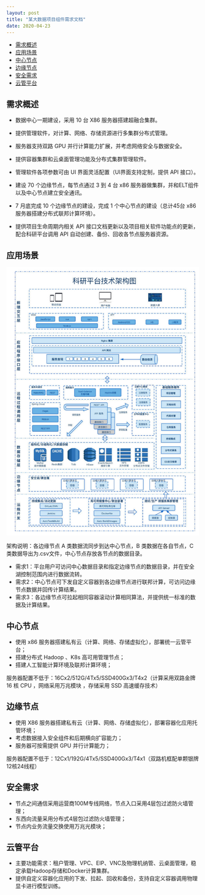 ```yaml
---
layout: post
title: "某大数据项目组件需求文档"
date: 2020-04-23
---
```

<!-- TOC -->

- [需求概述](#%E9%9C%80%E6%B1%82%E6%A6%82%E8%BF%B0)
- [应用场景](#%E5%BA%94%E7%94%A8%E5%9C%BA%E6%99%AF)
- [中心节点](#%E4%B8%AD%E5%BF%83%E8%8A%82%E7%82%B9)
- [边缘节点](#%E8%BE%B9%E7%BC%98%E8%8A%82%E7%82%B9)
- [安全需求](#%E5%AE%89%E5%85%A8%E9%9C%80%E6%B1%82)
- [云管平台](#%E4%BA%91%E7%AE%A1%E5%B9%B3%E5%8F%B0)

<!-- /TOC -->

## 需求概述

+ 数据中心一期建设，采用 10 台 X86 服务器搭建超融合集群。
+ 提供管理软件，对计算、网络、存储资源进行多集群分布式管理。
+ 服务器支持双路 GPU 并行计算能力扩展，并考虑网络安全与数据安全。
+ 提供容器集群和云桌面管理功能及分布式集群管理软件。
+ 管理软件各项参数可由 UI 界面灵活配置（UI界面支持定制，提供 API 接口）。

+ 建设 70 个边缘节点，每节点通过 3 到 4 台 x86 服务器做集群，并和ELT组件以及中心节点建立安全通讯。

+ 7 月底完成 10 个边缘节点的建设，完成 1 个中心节点的建设（总计45台 x86 服务器搭建分布式联邦计算环境）。

+ 提供项目生命周期内相关 API 接口文档更新以及项目相关软件功能点的更新，配合科研平台调用 API 自动创建、备份、回收各节点服务器资源。

## 应用场景

![架构图02](/images/image-2020-06-01.jpeg)

架构说明：各边缘节点 A 类数据流同步到达中心节点，B 类数据在各自节点，C 类数据导出为.csv文件，中心节点存放各节点的数据目录。

+ 需求1：平台用户可访问中心数据目录和指定边缘节点的数据目录，并在安全湖控制范围内进行数据流转。
+ 需求2：中心节点可下发自定义容器到各边缘节点进行联邦计算，可访问边缘节点数据并回传计算结果。
+ 需求3：各边缘节点可拉起相同容器滚动计算相同算法，并提供统一标准的数据及计算结果。

## 中心节点

+ 使用 x86 服务器搭建私有云（计算、网络、存储虚拟化），部署统一云管平台；
+ 搭建分布式 Hadoop 、K8s 高可用管理节点；
+ 搭建人工智能计算环境及联邦计算环境；

服务器配置不低于：16Cx2/512G/4Tx5/SSD400Gx3/T4x2（计算采用双路金牌 16 核 CPU ，网络采用万兆模块 ，存储采用 SSD 高速缓存技术）

## 边缘节点

+ 使用 X86 服务器搭建私有云（计算、网络、存储虚拟化），部署容器化应用托管环境；
+ 考虑数据接入安全组件和后期横向扩容能力；
+ 服务器可按需提供 GPU 并行计算能力；

服务器配置不低于：12Cx1/192G/4Tx5/SSD400Gx3/T4x1（双路机框配单颗银牌12核24线程）

## 安全需求

+ 节点之间通信采用运营商100M专线网络，节点入口采用4层包过滤防火墙管理；
+ 东西向流量采用分布式4层包过滤防火墙管理；
+ 节点内业务流量交换使用万兆光模块；

## 云管平台

+ 主要功能需求：租户管理、VPC、EIP、VNC及物理机纳管、云桌面管理，稳定承载Hadoop存储和Docker计算集群。
+ 提供自定义容器化应用的下发、拉起、回收和备份，支持自定义容器调用物理显卡进行模型训练。